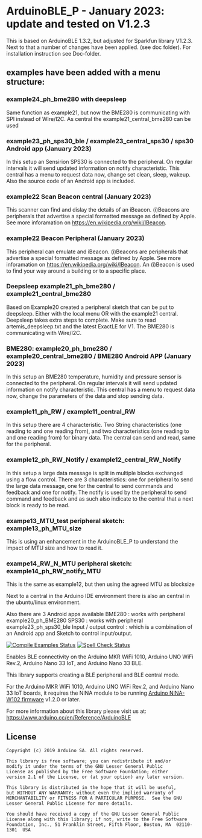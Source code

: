 # ArduinoBLE_P - January 2023: update and tested on V1.2.3

This is based on ArduinoBLE 1.3.2, but adjusted for Sparkfun library V1.2.3. Next to that a number of changes have been applied. (see doc folder). For installation instruction see Doc-folder.

## examples have been added with a menu structure:

### example24_ph_bme280 with deepsleep
Same function as example21, but now the BME280 is communicating with SPI instead of Wire/I2C. As central the example21_central_bme280 can be used

### example23_ph_sps30_ble / example23_central_sps30 / sps30 Android app (January 2023)
In this setup an Sensirion SPS30 is connected to the peripheral. On regular intervals it will send updated information on notify characteristic. This central has a menu to request data now, change set clean, sleep, wakeup. Also the source code of an Android app is included.

### example22 Scan Beacon central (January 2023)
This scanner can find and dislay the details of an iBeacon. (i)Beacons are peripherals that advertise a special formatted message as defined by Apple. See more inforamation on https://en.wikipedia.org/wiki/IBeacon.

### example22 Beacon Peripheral	(January 2023)
This peripheral can emulate and iBeacon. (i)Beacons are peripherals that advertise a special formatted message as defined by Apple. See more inforamation on https://en.wikipedia.org/wiki/IBeacon.  An (i)Beacon is used to find your way around a building or to a specific place.

### Deepsleep example21_ph_bme280 / example21_central_bme280
Based on Example20 created a peripheral sketch that can be put to deepsleep. Either with the local menu OR with the example21 central.
Deepsleep takes extra steps to complete. Make sure to read artemis_deepsleep.txt and the latest ExactLE for V1. The BME280 is communicating with Wire/I2C.

### BME280: example20_ph_bme280 / example20_central_bme280 / BME280 Android APP (January 2023)
In this setup an BME280 temperature, humidity and pressure sensor is connected to the peripheral. On regular intervals  it will send updated information on notify characteristic. This central has a menu to request data now, change the parameters of the data and stop sending data.

### example11_ph_RW / example11_central_RW
In this setup there are 4 characteristic. Two String characteristics (one reading to and one reading from), and two characteristics (one reading to and one reading from) for binary data. The central can send and read, same for the peripheral.

### example12_ph_RW_Notify / example12_central_RW_Notify
In this setup a large data message is split in multiple blocks exchanged using a flow control. There are 3 characteristics: one for peripheral to send the large data message, one for the central to send commands and feedback and one for notify.
The notify is used by the peripheral to send command and feedback and as such also indicate to the central that a next block is ready to be read.

### exampe13_MTU_test peripheral sketch: example13_ph_MTU_size
This is using an enhancement in the ArduinoBLE_P to understand the impact of MTU size and how to read it.

### exampe14_RW_N_MTU peripheral sketch: example14_ph_RW_notify_MTU
This is the same as example12, but then using the agreed MTU as blocksize

Next to a central in the Arduino IDE environment there is also an central in the ubuntu/linux environment.

Also there are 3 Android apps available
BME280 : works with peripheral example20_ph_BME280
SPS30  : works with peripheral example23_ph_sps30_ble
Input / output control : which is a combination of an Android app and Sketch to control input/output.

[![Compile Examples Status](https://github.com/arduino-libraries/ArduinoBLE/workflows/Compile%20Examples/badge.svg)](https://github.com/arduino-libraries/ArduinoBLE/actions?workflow=Compile+Examples) [![Spell Check Status](https://github.com/arduino-libraries/ArduinoBLE/workflows/Spell%20Check/badge.svg)](https://github.com/arduino-libraries/ArduinoBLE/actions?workflow=Spell+Check)

Enables BLE connectivity on the Arduino MKR WiFi 1010, Arduino UNO WiFi Rev.2, Arduino Nano 33 IoT, and Arduino Nano 33 BLE.

This library supports creating a BLE peripheral and BLE central mode.

For the Arduino MKR WiFi 1010, Arduino UNO WiFi Rev.2, and Arduino Nano 33 IoT boards, it requires the NINA module to be running [Arduino NINA-W102 firmware](https://github.com/arduino/nina-fw) v1.2.0 or later.


For more information about this library please visit us at:
https://www.arduino.cc/en/Reference/ArduinoBLE

## License

```
Copyright (c) 2019 Arduino SA. All rights reserved.

This library is free software; you can redistribute it and/or
modify it under the terms of the GNU Lesser General Public
License as published by the Free Software Foundation; either
version 2.1 of the License, or (at your option) any later version.

This library is distributed in the hope that it will be useful,
but WITHOUT ANY WARRANTY; without even the implied warranty of
MERCHANTABILITY or FITNESS FOR A PARTICULAR PURPOSE.  See the GNU
Lesser General Public License for more details.

You should have received a copy of the GNU Lesser General Public
License along with this library; if not, write to the Free Software
Foundation, Inc., 51 Franklin Street, Fifth Floor, Boston, MA  02110-1301  USA
```
